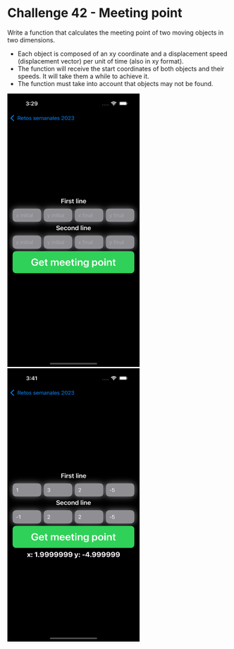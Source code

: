 # Challenge 42 - Meeting point

Write a function that calculates the meeting point of two moving objects in two dimensions.

- Each object is composed of an xy coordinate and a displacement speed (displacement vector) per unit of time (also in xy format).
- The function will receive the start coordinates of both objects and their speeds. It will take them a while to achieve it.
- The function must take into account that objects may not be found.

<img src="/ChallengesImages/Challenge%2042_1.png" width="300" height="620">

<img src="/ChallengesImages/Challenge%2042_2.png" width="300" height="620">
